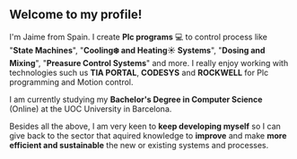 ## Welcome to my profile!

I'm Jaime from Spain. I create **Plc programs** 💻 to control process like "**State Machines**", "**Cooling❄️ and Heating☀️ Systems**", "**Dosing and Mixing**", "**Preasure Control Systems**" and more. I really enjoy working with technologies such us **TIA PORTAL**, **CODESYS** and **ROCKWELL** for Plc programming and Motion control.

I am currently studying my **Bachelor's Degree in Computer Science** (Online) at the UOC University in Barcelona.

Besides all the above, I am very keen to **keep developing myself** so I can give back to the sector that aquired knowledge to **improve** and make **more efficient and  sustainable** the new or existing systems and processes. 
